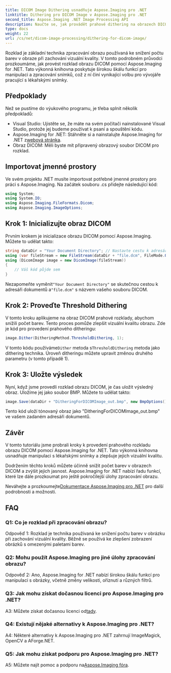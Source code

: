 ```yaml
---
title: DICOM Image Dithering usnadňuje Aspose.Imaging pro .NET
linktitle: Dithering pro DICOM Image v Aspose.Imaging pro .NET
second_title: Aspose.Imaging .NET Image Processing API
description: Naučte se, jak provádět prahové dithering na obrazech DICOM pomocí Aspose.Imaging for .NET. Vylepšete kvalitu obrazu a snižte barevné palety bez námahy.
type: docs
weight: 22
url: /cs/net/dicom-image-processing/dithering-for-dicom-image/
---
```

Rozklad je základní technika zpracování obrazu používaná ke snížení počtu barev v obraze při zachování vizuální kvality. V tomto podrobném průvodci prozkoumáme, jak provést rozklad obrazu DICOM pomocí Aspose.Imaging for .NET. Tato výkonná knihovna poskytuje širokou škálu funkcí pro manipulaci a zpracování snímků, což z ní činí vynikající volbu pro vývojáře pracující s lékařskými snímky. 

## Předpoklady

Než se pustíme do výukového programu, je třeba splnit několik předpokladů:

- Visual Studio: Ujistěte se, že máte na svém počítači nainstalované Visual Studio, protože jej budeme používat k psaní a spouštění kódu.
-  Aspose.Imaging for .NET: Stáhněte si a nainstalujte Aspose.Imaging for .NET z[webová stránka](https://releases.aspose.com/imaging/net/).
- Obraz DICOM: Měli byste mít připravený obrazový soubor DICOM pro rozklad.

## Importovat jmenné prostory

Ve svém projektu .NET musíte importovat potřebné jmenné prostory pro práci s Aspose.Imaging. Na začátek souboru .cs přidejte následující kód:

```csharp
using System;
using System.IO;
using Aspose.Imaging.FileFormats.Dicom;
using Aspose.Imaging.ImageOptions;
```

## Krok 1: Inicializujte obraz DICOM

Prvním krokem je inicializace obrazu DICOM pomocí Aspose.Imaging. Můžete to udělat takto:

```csharp
string dataDir = "Your Document Directory"; // Nastavte cestu k adresáři dokumentů
using (var fileStream = new FileStream(dataDir + "file.dcm", FileMode.Open, FileAccess.Read))
using (DicomImage image = new DicomImage(fileStream))
{
    // Váš kód půjde sem
}
```

 Nezapomeňte vyměnit`"Your Document Directory"` se skutečnou cestou k adresáři dokumentů a`"file.dcm"` s názvem vašeho souboru DICOM.

## Krok 2: Proveďte Threshold Dithering

V tomto kroku aplikujeme na obraz DICOM prahové rozklady, abychom snížili počet barev. Tento proces pomůže zlepšit vizuální kvalitu obrazu. Zde je kód pro provedení prahového ditheringu:

```csharp
image.Dither(DitheringMethod.ThresholdDithering, 1);
```

 V tomto kódu používáme`Dither` metoda s`ThresholdDithering` metoda jako dithering technika. Úroveň ditheringu můžete upravit změnou druhého parametru (v tomto případě 1).

## Krok 3: Uložte výsledek

Nyní, když jsme provedli rozklad obrazu DICOM, je čas uložit výsledný obraz. Uložíme jej jako soubor BMP. Můžete to udělat takto:

```csharp
image.Save(dataDir + "DitheringForDICOMImage_out.bmp", new BmpOptions());
```

Tento kód uloží tónovaný obraz jako "DitheringForDICOMImage_out.bmp" ve vašem zadaném adresáři dokumentů.

## Závěr

V tomto tutoriálu jsme probrali kroky k provedení prahového rozkladu obrazu DICOM pomocí Aspose.Imaging for .NET. Tato výkonná knihovna usnadňuje manipulaci s lékařskými snímky a zlepšuje jejich vizuální kvalitu.

Dodržením těchto kroků můžete účinně snížit počet barev v obrazech DICOM a zvýšit jejich jasnost. Aspose.Imaging for .NET nabízí řadu funkcí, které lze dále prozkoumat pro ještě pokročilejší úlohy zpracování obrazu.

 Neváhejte a prozkoumejte[Dokumentace Aspose.Imaging pro .NET](https://reference.aspose.com/imaging/net/) pro další podrobnosti a možnosti.

## FAQ

### Q1: Co je rozklad při zpracování obrazu?

Odpověď 1: Rozklad je technika používaná ke snížení počtu barev v obrázku při zachování vizuální kvality. Běžně se používá ke zlepšení zobrazení obrázků s omezenými paletami barev.

### Q2: Mohu použít Aspose.Imaging pro jiné úlohy zpracování obrazu?

Odpověď 2: Ano, Aspose.Imaging for .NET nabízí širokou škálu funkcí pro manipulaci s obrázky, včetně změny velikosti, oříznutí a různých filtrů.

### Q3: Jak mohu získat dočasnou licenci pro Aspose.Imaging pro .NET?

 A3: Můžete získat dočasnou licenci od[tady](https://purchase.aspose.com/temporary-license/).

### Q4: Existují nějaké alternativy k Aspose.Imaging pro .NET?

A4: Některé alternativy k Aspose.Imaging pro .NET zahrnují ImageMagick, OpenCV a AForge.NET.

### Q5: Jak mohu získat podporu pro Aspose.Imaging pro .NET?

 A5: Můžete najít pomoc a podporu na[Aspose.Imaging fóra](https://forum.aspose.com/).